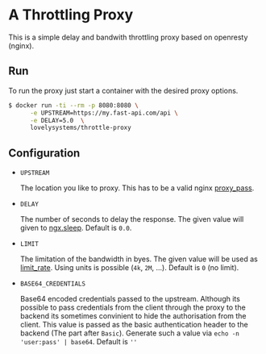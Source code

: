 # A Throttling Proxy

This is a simple delay and bandwith throttling proxy based on openresty
(nginx).


## Run

To run the proxy just start a container with the desired proxy options.

```bash
$ docker run -ti --rm -p 8080:8080 \
      -e UPSTREAM=https://my.fast-api.com/api \
      -e DELAY=5.0  \
      lovelysystems/throttle-proxy
```


## Configuration

 - `UPSTREAM`

   The location you like to proxy. This has to be a valid nginx
   [proxy_pass](http://nginx.org/en/docs/http/ngx_http_proxy_module.html#proxy_pass).

 - `DELAY`

   The number of seconds to delay the response. The given value will given to
   [ngx.sleep](https://github.com/openresty/lua-nginx-module#ngxsleep).
   Default is `0.0`.

 - `LIMIT`

   The limitation of the bandwidth in byes. The given value will be used as
   [limit_rate](http://nginx.org/en/docs/http/ngx_http_core_module.html#limit_rate).
   Using units is possible (`4k`, `2M`, ...). Default is `0` (no limit).

 - `BASE64_CREDENTIALS`

   Base64 encoded credentials passed to the upstream. Although its possible to
   pass credentials from the client through the proxy to the backend its
   sometimes convinient to hide the authorisation from the client. This value
   is passed as the basic authentication header to the backend (The part after
   `Basic`). Generate such a value via `echo -n 'user:pass' | base64`. Default
   is `''`
